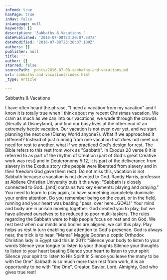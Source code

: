 ```yaml
---
inFeed: true
hasPage: true
inNav: false
inLanguage: null
keywords: []
description: 'Sabbaths & Vacations '
datePublished: '2016-07-08T23:20:07.547Z'
dateModified: '2016-07-08T23:20:07.109Z'
authors: []
publisher: null
title: ''
author: []
starred: false
sourcePath: _posts/2016-07-08-sabbaths-and-vacations.md
url: sabbaths-and-vacations/index.html
_type: Article

---
```

Sabbaths & Vacations 

I have often heard the phrase, "I need a vacation from my vacation" and I know it is totally true when I think about my recent Christmas vacation. We cram as much as we can into our vacations, we wade through the crowds (literally at Disneyland), and find our busy lives at the other end of an extremely hectic vacation. Our vacation is not even over yet, and we start planning the next one (Disney World anyone?). What if we approached it different? Instead of just running from one vacation that does not meet our need for rest to another, what if we practiced God's design for rest. The Bible refers to this rest from work as "Sabbath". In Exodus 20 verse 8 it is referred to as part of the rhythm of Creation (part of God's great Creative work was rest) and in Deuteronomy 5:12, it is part of the deliverance from slavery in the Exodus story (the people were liberated from slavery and in their freedom God gave them rest). Do not miss this, vacation is not Sabbath because a vacation is not devoted to God. Randy Harris, professor at Abilene Christian University puts it this way: "Sabbath is closely connected to God...\[and\] contains two key elements: playing and praying." You need to learn to play again, to have something completely dominate your entire attention. Do you remember being on the court, or in the field, running and your heart was beating "pass, over here...GOAL!" Your mind and body are in unison moving together. God created you to play, but we have allowed ourselves to be reduced to poor multi-taskers. The rules regarding the Sabbath were to help people focus on rest and on God. We rest best when our minds and bodies are aligned, we call this play. Play helps us rest in turn enabling our attention to God's presence. God is always near, the trick is to hear. "Mama" Maggie Gobran a coptic Orthodox Christian lady in Egypt said this in 2011: "Silence your body to listen to your words Silence your tongue to listen to your thoughts Silence your thoughts to listen to your heart beating Silence your heart to listen to your spirit Silence your spirit to listen to His Spirit In Silence you leave the many to be with the One" Sabbath is so much more than rest from work, it is an opportunity to be with "the One", Creator, Savior, Lord, Almighty, God who gives true rest!